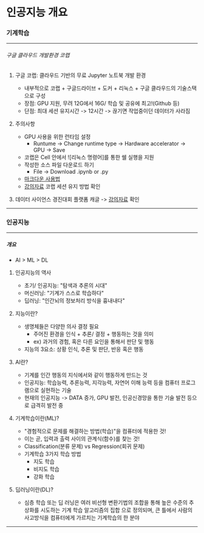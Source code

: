 # 인공지능 개요

### 기계학습
---
###### 구글 클라우드 개발환경 코랩
1. 구글 코랩: 클라우드 기반의 무료 Jupyter 노트북 개발 환경
	- 내부적으로 코랩 + 구글드라이브 + 도커 + 리눅스 + 구글 클라우드의 기술스택으로 구성
	- 장점: GPU 지원, 무려 12G에서 16G/ 학습 및 공유에 최고!(Github 등)
	- 단점: 최대 세션 유지시간 -> 12시간 -> 끊기면 작업중이던 데이터가 사라짐

1. 주의사항
	- GPU 사용을 위한 런타임 설정
		- Runtume -> Change runtime type -> Hardware accelerator -> GPU -> Save
	- 코랩은 Cell 안에서 ![리눅스 명령어]를 통한 쉘 실행을 지원
	- 작성한 소스 파일 다운로드 하기
		- File -> Download .ipynb or .py
	- [마크다운 사용법](https://heropy.blog/2017/09/30/markdown/)
	- [강의자료](https://github.com/sejongresearch/2020.MachineLearning/tree/master/LectureNote) 코랩 세션 유지 방법 확인 

1. 데이터 사이언스 경진대회 플랫폼 캐글 -> [강의자료](https://github.com/sejongresearch/2020.MachineLearning/tree/master/LectureNote) 확인
---

### 인공지능
---
##### 개요

- AI > ML > DL

1. 인공지능의 역사
	- 초기/ 인공지능: "탐색과 추론의 시대"
	- 머신러닝: "기계가 스스로 학습하다"
	- 딥러닝: "인간뇌의 정보처리 방식을 흉내내다"

1. 지능이란?
	- 생명체들은 다양한 의사 결정 필요
		- 주어진 환경을 인식 + 추론/ 결정 + 행동하는 것을 의미
		- ex) 과거의 경험, 혹은 다른 요인을 통해서 판단 및 행동
	- 지능의 3요소: 상황 인식, 추론 및 판단, 반응 혹은 행동

1. AI란?
	- 기계를 인간 행동의 지식에서와 같이 행동하게 만드는 것
	- 인공지능: 학습능력, 추론능력, 지각능력, 자연어 이해 능력 등을 컴퓨터 프로그램으로 실현하는 기술
	- 현재의 인공지능 -> DATA 증가, GPU 발전, 인공신경망을 통한 기술 발전 등으로 급격히 발전 중

1. 기계학습이란(ML)?
	- "경험적으로 문제를 해결하는 방법(학습)"을 컴퓨터에 적용한 것!
	- 이는 곧, 입력과 출력 사이의 관계식(함수)를 찾는 것!
	- Classification(분류 문제) vs Regression(회귀 문제)
	- 기계학습 3가지 학습 방법
		- 지도 학습
		- 비지도 학습
		- 강화 학습

1. 딥러닝이란(DL)?
	- 심층 학습 또는 딥 러닝은 여러 비선형 변환기법의 조합을 통해 높은 수준의 추상화를 시도하는 기계 학습 알고리즘의 집합 으로 정의되며, 큰 틀에서 사람의 사고방식을 컴퓨터에게 가르치는 기계학습의 한 분야
---











